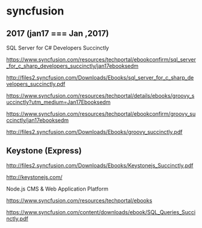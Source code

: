 # syncfusion  


## 2017 (jan17 === Jan ,2017)


SQL Server for C# Developers Succinctly


https://www.syncfusion.com/resources/techportal/ebookconfirm/sql_server_for_c_sharp_developers_succinctly/jan17ebooksedm

http://files2.syncfusion.com/Downloads/Ebooks/sql_server_for_c_sharp_developers_succinctly.pdf



https://www.syncfusion.com/resources/techportal/details/ebooks/groovy_succinctly?utm_medium=Jan17Ebooksedm

https://www.syncfusion.com/resources/techportal/ebookconfirm/groovy_succinctly/jan17ebooksedm

http://files2.syncfusion.com/Downloads/Ebooks/groovy_succinctly.pdf




## Keystone (Express)

http://files2.syncfusion.com/Downloads/Ebooks/Keystonejs_Succinctly.pdf


http://keystonejs.com/

Node.js CMS & Web Application Platform




https://www.syncfusion.com/resources/techportal/ebooks



https://www.syncfusion.com/content/downloads/ebook/SQL_Queries_Succinctly.pdf








